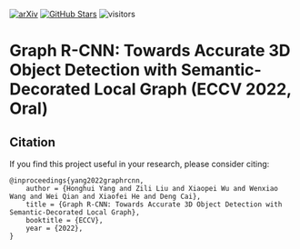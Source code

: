 [![arXiv](https://img.shields.io/badge/arXiv-Paper-<COLOR>.svg)](https://arxiv.org/abs/placeholder)
[![GitHub Stars](https://img.shields.io/github/stars/Nightmare-n/GraphRCNN?style=social)](https://github.com/Nightmare-n/GraphRCNN)
![visitors](https://visitor-badge.glitch.me/badge?page_id=Nightmare-n/GraphRCNN)

# Graph R-CNN: Towards Accurate 3D Object Detection with Semantic-Decorated Local Graph (ECCV 2022, Oral)

## Citation 
If you find this project useful in your research, please consider citing:
```
@inproceedings{yang2022graphrcnn,
    author = {Honghui Yang and Zili Liu and Xiaopei Wu and Wenxiao Wang and Wei Qian and Xiaofei He and Deng Cai},
    title = {Graph R-CNN: Towards Accurate 3D Object Detection with Semantic-Decorated Local Graph},
    booktitle = {ECCV},
    year = {2022},
}
```